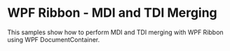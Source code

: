 # WPF Ribbon - MDI and TDI Merging

This samples show how to perform MDI and TDI merging with WPF Ribbon using WPF DocumentContainer.
